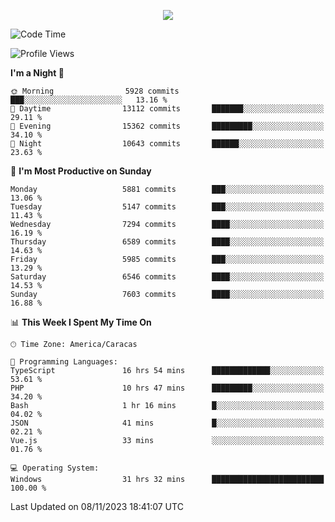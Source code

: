 <p align="center">
  <a href="http://www.github.com/thevacs">
    <img src="https://github-readme-streak-stats.herokuapp.com/?user=thevacs&stroke=ffffff&background=1c1917&ring=0891b2&fire=0891b2&currStreakNum=ffffff&currStreakLabel=0891b2&sideNums=ffffff&sideLabels=ffffff&dates=ffffff&hide_border=true" />
  </a>
</p>

<!--START_SECTION:waka-->
![Code Time](http://img.shields.io/badge/Code%20Time-1%2C856%20hrs%2014%20mins-blue)

![Profile Views](http://img.shields.io/badge/Profile%20Views-0-blue)

**I'm a Night 🦉** 

```text
🌞 Morning                5928 commits        ███░░░░░░░░░░░░░░░░░░░░░░   13.16 % 
🌆 Daytime                13112 commits       ███████░░░░░░░░░░░░░░░░░░   29.11 % 
🌃 Evening                15362 commits       █████████░░░░░░░░░░░░░░░░   34.10 % 
🌙 Night                  10643 commits       ██████░░░░░░░░░░░░░░░░░░░   23.63 % 
```
📅 **I'm Most Productive on Sunday** 

```text
Monday                   5881 commits        ███░░░░░░░░░░░░░░░░░░░░░░   13.06 % 
Tuesday                  5147 commits        ███░░░░░░░░░░░░░░░░░░░░░░   11.43 % 
Wednesday                7294 commits        ████░░░░░░░░░░░░░░░░░░░░░   16.19 % 
Thursday                 6589 commits        ████░░░░░░░░░░░░░░░░░░░░░   14.63 % 
Friday                   5985 commits        ███░░░░░░░░░░░░░░░░░░░░░░   13.29 % 
Saturday                 6546 commits        ████░░░░░░░░░░░░░░░░░░░░░   14.53 % 
Sunday                   7603 commits        ████░░░░░░░░░░░░░░░░░░░░░   16.88 % 
```


📊 **This Week I Spent My Time On** 

```text
🕑︎ Time Zone: America/Caracas

💬 Programming Languages: 
TypeScript               16 hrs 54 mins      █████████████░░░░░░░░░░░░   53.61 % 
PHP                      10 hrs 47 mins      █████████░░░░░░░░░░░░░░░░   34.20 % 
Bash                     1 hr 16 mins        █░░░░░░░░░░░░░░░░░░░░░░░░   04.02 % 
JSON                     41 mins             █░░░░░░░░░░░░░░░░░░░░░░░░   02.21 % 
Vue.js                   33 mins             ░░░░░░░░░░░░░░░░░░░░░░░░░   01.76 % 

💻 Operating System: 
Windows                  31 hrs 32 mins      █████████████████████████   100.00 % 
```


 Last Updated on 08/11/2023 18:41:07 UTC
<!--END_SECTION:waka-->
